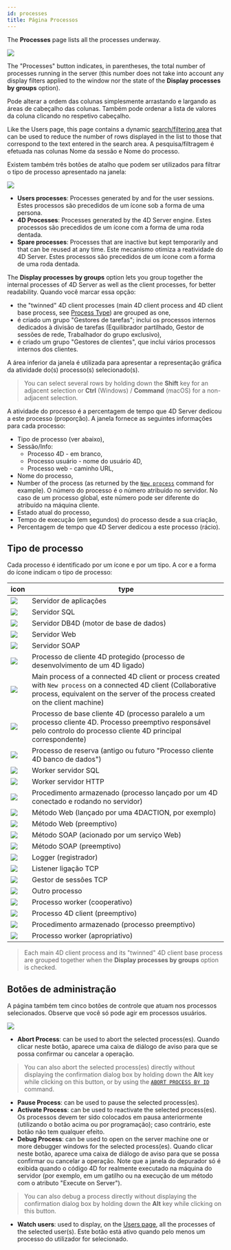 ```yaml
---
id: processes
title: Página Processos
---
```


The **Processes** page lists all the processes underway.

![](../assets/en/Admin/server-admin-process-page.png)

The "Processes" button indicates, in parentheses, the total number of processes running in the server (this number does not take into account any display filters applied to the window nor the state of the **Display processes by groups** option).

Pode alterar a ordem das colunas simplesmente arrastando e largando as áreas de cabeçalho das colunas. Também pode ordenar a lista de valores da coluna clicando no respetivo cabeçalho.

Like the Users page, this page contains a dynamic [search/filtering area](users.md#searchfiltering-area) that can be used to reduce the number of rows displayed in the list to those that correspond to the text entered in the search area. A pesquisa/filtragem é efetuada nas colunas Nome da sessão e Nome do processo.

Existem também três botões de atalho que podem ser utilizados para filtrar o tipo de processo apresentado na janela:

![](../assets/en/Admin/server-process-buttons.png)

- **Users processes**: Processes generated by and for the user sessions. Estes processos são precedidos de um ícone sob a forma de uma persona.
- **4D Processes**: Processes generated by the 4D Server engine. Estes processos são precedidos de um ícone com a forma de uma roda dentada.
- **Spare processes**: Processes that are inactive but kept temporarily and that can be reused at any time. Este mecanismo otimiza a reatividade do 4D Server. Estes processos são precedidos de um ícone com a forma de uma roda dentada.

The **Display processes by groups** option lets you group together the internal processes of 4D Server as well as the client processes, for better readability. Quando você marcar essa opção:

- the "twinned" 4D client processes (main 4D client process and 4D client base process, see [Process Type](#process-type)) are grouped as one,
- é criado um grupo "Gestores de tarefas"; inclui os processos internos dedicados à divisão de tarefas (Equilibrador partilhado, Gestor de sessões de rede, Trabalhador do grupo exclusivo),
- é criado um grupo "Gestores de clientes", que inclui vários processos internos dos clientes.

A área inferior da janela é utilizada para apresentar a representação gráfica da atividade do(s) processo(s) selecionado(s).

> You can select several rows by holding down the **Shift** key for an adjacent selection or **Ctrl** (Windows) / **Command** (macOS) for a non-adjacent selection.

A atividade do processo é a percentagem de tempo que 4D Server dedicou a este processo (proporção). A janela fornece as seguintes informações para cada processo:

- Tipo de processo (ver abaixo),
- Sessão/Info:
  - Processo 4D - em branco,
  - Processo usuário - nome do usuário 4D,
  - Processo web - caminho URL,
- Nome do processo,
- Number of the process (as returned by the [`New process`](https://doc.4d.com/4dv19/help/command/en/page317.html) command for example). O número do processo é o número atribuído no servidor. No caso de um processo global, este número pode ser diferente do atribuído na máquina cliente.
- Estado atual do processo,
- Tempo de execução (em segundos) do processo desde a sua criação,
- Percentagem de tempo que 4D Server dedicou a este processo (rácio).

## Tipo de processo

Cada processo é identificado por um ícone e por um tipo. A cor e a forma do ícone indicam o tipo de processo:

| icon                                       | type                                                                                                                                                                                                                   |
| ------------------------------------------ | ---------------------------------------------------------------------------------------------------------------------------------------------------------------------------------------------------------------------- |
| ![](../assets/en/Admin/server-icon-1.png)  | Servidor de aplicações                                                                                                                                                                                                 |
| ![](../assets/en/Admin/server-icon-2.png)  | Servidor SQL                                                                                                                                                                                                           |
| ![](../assets/en/Admin/server-icon-3.png)  | Servidor DB4D (motor de base de dados)                                                                                                                                                              |
| ![](../assets/en/Admin/server-icon-4.png)  | Servidor Web                                                                                                                                                                                                           |
| ![](../assets/en/Admin/server-icon-5.png)  | Servidor SOAP                                                                                                                                                                                                          |
| ![](../assets/en/Admin/server-icon-6.png)  | Processo de cliente 4D protegido (processo de desenvolvimento de um 4D ligado)                                                                                                                      |
| ![](../assets/en/Admin/server-icon-7.png)  | Main process of a connected 4D client or process created with `New process` on a connected 4D client (Collaborative process, equivalent on the server of the process created on the client machine) |
| ![](../assets/en/Admin/server-icon-8.png)  | Processo de base cliente 4D (processo paralelo a um processo cliente 4D. Processo preemptivo responsável pelo controlo do processo cliente 4D principal correspondente)                             |
| ![](../assets/en/Admin/server-icon-9.png)  | Processo de reserva (antigo ou futuro "Processo cliente 4D banco de dados")                                                                                                                         |
| ![](../assets/en/Admin/server-icon-10.png) | Worker servidor SQL                                                                                                                                                                                                    |
| ![](../assets/en/Admin/server-icon-11.png) | Worker servidor HTTP                                                                                                                                                                                                   |
| ![](../assets/en/Admin/server-icon-13.png) | Procedimento armazenado (processo lançado por um 4D conectado e rodando no servidor)                                                                                                                |
| ![](../assets/en/Admin/server-icon-14.png) | Método Web (lançado por uma 4DACTION, por exemplo)                                                                                                                                                  |
| ![](../assets/en/Admin/server-icon-15.png) | Método Web (preemptivo)                                                                                                                                                                             |
| ![](../assets/en/Admin/server-icon-16.png) | Método SOAP (acionado por um serviço Web)                                                                                                                                                           |
| ![](../assets/en/Admin/server-icon-17.png) | Método SOAP (preemptivo)                                                                                                                                                                            |
| ![](../assets/en/Admin/server-icon-18.png) | Logger (registrador)                                                                                                                                                                                |
| ![](../assets/en/Admin/server-icon-19.png) | Listener ligação TCP                                                                                                                                                                                                   |
| ![](../assets/en/Admin/server-icon-20.png) | Gestor de sessões TCP                                                                                                                                                                                                  |
| ![](../assets/en/Admin/server-icon-21.png) | Outro processo                                                                                                                                                                                                         |
| ![](../assets/en/Admin/server-icon-22.png) | Processo worker (cooperativo)                                                                                                                                                                       |
| ![](../assets/en/Admin/server-icon-23.png) | Processo 4D client (preemptivo)                                                                                                                                                                     |
| ![](../assets/en/Admin/server-icon-24.png) | Procedimento armazenado (processo preemptivo)                                                                                                                                                       |
| ![](../assets/en/Admin/server-icon-25.png) | Processo worker (apropriativo)                                                                                                                                                                      |

> Each main 4D client process and its "twinned" 4D client base process are grouped together when the **Display processes by groups** option is checked.

## Botões de administração

A página também tem cinco botões de controle que atuam nos processos selecionados. Observe que você só pode agir em processos usuários.

![](../assets/en/Admin/server-process-actions.png)

- **Abort Process**: can be used to abort the selected process(es). Quando clicar neste botão, aparece uma caixa de diálogo de aviso para que se possa confirmar ou cancelar a operação.

> You can also abort the selected process(es) directly without displaying the confirmation dialog box by holding down the **Alt** key while clicking on this button, or by using the [`ABORT PROCESS BY ID`](https://doc.4d.com/4dv19/help/command/en/page1634.html) command.

- **Pause Process**: can be used to pause the selected process(es).
- **Activate Process**: can be used to reactivate the selected process(es). Os processos devem ter sido colocados em pausa anteriormente (utilizando o botão acima ou por programação); caso contrário, este botão não tem qualquer efeito.
- **Debug Process**: can be used to open on the server machine one or more debugger windows for the selected process(es). Quando clicar neste botão, aparece uma caixa de diálogo de aviso para que se possa confirmar ou cancelar a operação. Note que a janela do depurador só é exibida quando o código 4D for realmente executado na máquina do servidor (por exemplo, em um gatilho ou na execução de um método com o atributo "Execute on Server").

> You can also debug a process directly without displaying the confirmation dialog box by holding down the **Alt** key while clicking on this button.

- **Watch users**: used to display, on the [Users page](users.md), all the processes of the selected user(s). Este botão está ativo quando pelo menos um processo do utilizador for selecionado.
